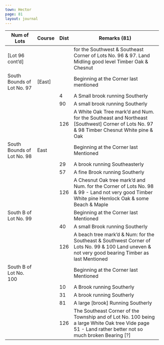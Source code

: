 ```yaml
---
town: Hector
page: 81
layout: journal
---
```


| Num of Lots  | Course  | Dist  | Remarks (81) |
|-|-|-|-|
| [Lot 96 cont’d]  |  |  | for the Southwest & Southeast Corner of Lots No. 96 & 97. Land Midling good level Timber Oak & Chesnut |
| South Bounds of Lot No. 97  | [East]  |  | Beginning at the Corner last mentioned |
|  |  | 4  | A Small brook running Southerly |
|  |  | 90  | A small brook running Southerly |
|  |  | 126  | A White Oak Tree mark’d and Num. for the Southeast and Northeast [Southwest] Corner of Lots No. 97 & 98 Timber Chesnut White pine & Oak |
| South Bounds of Lot No. 98  | East  |  | Beginning at the Corner last Mentioned |
|  |  | 29  | A brook running Southeasterly |
|  |  | 57  | A fine Brook running Southerly |
|  |  | 126  | A Chesnut Oak tree mark’d and Num. for the Corner of Lots No. 98 & 99 - Land not very good Timber White pine Hemlock Oak & some Beach & Maple |
| South B of Lot No. 99 |  |  | Beginning at the Corner last Mentioned |
|  |  | 40  | A small Brook running Southerly |
|  |  | 126  | A beach tree mark’d & Num: for the Southeast & Southwest Corner of Lots No. 99 & 100 Land uneven & not very good bearing Timber as last Mentioned |
| South B of Lot No. 100  |  |  | Beginning at the Corner last Mentioned |
|  |  | 10  | A Brook running Southerly |
|  |  | 31  | A brook running Southerly |
|  |  | 81  | A large [brook] Running Southerly |
|  |  | 126  | The Southeast Corner of the Township and of Lot No. 100 being a large White Oak tree Vide page 51 - Land rather better not so much broken Bearing [?] |

